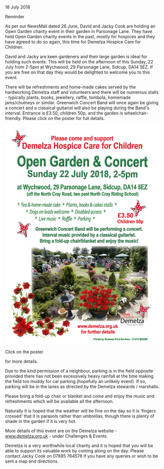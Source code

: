 18 July 2018

Reminder

As per our NewsMail dated 26 June, David and Jacky Cook are holding an Open Garden charity event in their garden in Parsonage Lane. They have held Open Garden charity events in the past, mostly for hospices and they have agreed to do so again, this time for Demelza Hospice Care for Children.

David and Jacky are keen gardeners and their large garden is ideal for holding such events. This will be held on the afternoon of this Sunday, 22 July from 2-5pm at Wychwood, 29 Parsonage Lane, Sidcup, DA14 5EZ. If you are free on that day they would be delighted to welcome you to this event.

There will be refreshments and home-made cakes served by the hardworking Demelza staff and volunteers and there will be numerous stalls - typically plants, books, jewellery, raffle, tombola, homemade jams/chutneys or similar. Greenwich Concert Band will once again be giving a concert and a classical guitarist will also be playing during the Band's interval. Entrance is £3.50, children 50p, and the garden is wheelchair-friendly. Please click on the poster for full details.

[](http://www.northcrayresidents.org.uk/posters/poster180.pdf)

![Image](images/nm0531_1.gif)

Click on the poster

for more details.

Due to the kind permission of a neighbour, parking is in the field opposite provided there has not been excessively heavy rainfall at the time making the field too muddy for car parking (hopefully an unlikely event). If so, parking will be in the lanes as directed by the Demelza stewards / marshalls.

Please bring a fold-up chair or blanket and come and enjoy the music and refreshments which will be available all the afternoon.

Naturally it is hoped that the weather will be fine on the day so it is ‘fingers crossed' that it is parasols rather than umbrellas, though there is plenty of shade in the garden if it is very hot.

More details of this event are on the Demelza website - www.demelza.org.uk - under Challenges & Events.

Demelza is a very worthwhile local charity and it is hoped that you will be able to support its valuable work by coming along on the day. Please contact Jacky Cook on 07885 764578 if you have any queries or wish to be sent a map and directions.
